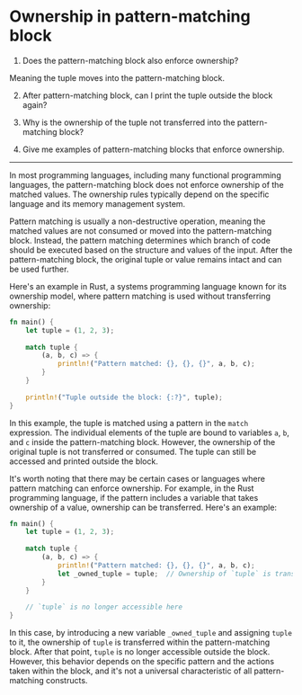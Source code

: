 # Ownership in pattern-matching block

1. Does the pattern-matching block also enforce ownership? 

Meaning the tuple moves into the pattern-matching block. 

2. After pattern-matching block, can I print the tuple outside the block again?

3. Why is the ownership of the tuple not transferred into the pattern-matching block? 

4. Give me examples of pattern-matching blocks that enforce ownership.


___


In most programming languages, including many functional programming languages, the pattern-matching block does not enforce ownership of the matched values. The ownership rules typically depend on the specific language and its memory management system.

Pattern matching is usually a non-destructive operation, meaning the matched values are not consumed or moved into the pattern-matching block. Instead, the pattern matching determines which branch of code should be executed based on the structure and values of the input. After the pattern-matching block, the original tuple or value remains intact and can be used further.

Here's an example in Rust, a systems programming language known for its ownership model, where pattern matching is used without transferring ownership:

```rust
fn main() {
    let tuple = (1, 2, 3);
    
    match tuple {
        (a, b, c) => {
            println!("Pattern matched: {}, {}, {}", a, b, c);
        }
    }
    
    println!("Tuple outside the block: {:?}", tuple);
}
```

In this example, the tuple is matched using a pattern in the `match` expression. The individual elements of the tuple are bound to variables `a`, `b`, and `c` inside the pattern-matching block. However, the ownership of the original tuple is not transferred or consumed. The tuple can still be accessed and printed outside the block.

It's worth noting that there may be certain cases or languages where pattern matching can enforce ownership. For example, in the Rust programming language, if the pattern includes a variable that takes ownership of a value, ownership can be transferred. Here's an example:

```rust
fn main() {
    let tuple = (1, 2, 3);
    
    match tuple {
        (a, b, c) => {
            println!("Pattern matched: {}, {}, {}", a, b, c);
            let _owned_tuple = tuple;  // Ownership of `tuple` is transferred
        }
    }
    
    // `tuple` is no longer accessible here
}
```

In this case, by introducing a new variable `_owned_tuple` and assigning `tuple` to it, the ownership of `tuple` is transferred within the pattern-matching block. After that point, `tuple` is no longer accessible outside the block. However, this behavior depends on the specific pattern and the actions taken within the block, and it's not a universal characteristic of all pattern-matching constructs.